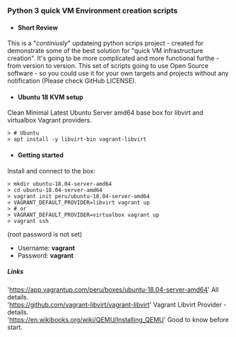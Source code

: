 ### Python 3 quick VM Environment creation scripts
* #### Short Review
This is a "_continiusly_" updateing python scrips project - created for demonstrate some of the best solution for "quick VM infrastructure creation". It's going to be more complicated and more functional furthe - from version to version. This set of scripts going to use Open Source software - so you could use it for your own targets and projects without any notification (Please check GitHub LICENSE).
* #### Ubuntu 18 KVM setup
Clean Minimal Latest Ubuntu Server amd64 base box for libvirt and virtualbox Vagrant providers.

    > # Ubuntu
    > apt install -y libvirt-bin vagrant-libvirt
    
* #### Getting started
Install and connect to the box:

    > mkdir ubuntu-18.04-server-amd64
    > cd ubuntu-18.04-server-amd64
    > vagrant init peru/ubuntu-18.04-server-amd64
    > VAGRANT_DEFAULT_PROVIDER=libvirt vagrant up
    > # or
    > VAGRANT_DEFAULT_PROVIDER=virtualbox vagrant up
    > vagrant ssh
    
(root password is not set)
* Username: __vagrant__
* Password: __vagrant__


##### __Links__
'<https://app.vagrantup.com/peru/boxes/ubuntu-18.04-server-amd64>' All details.  
'<https://github.com/vagrant-libvirt/vagrant-libvirt>' Vagrant Libvirt Provider - details.  
'<https://en.wikibooks.org/wiki/QEMU/Installing_QEMU>' Good to know before start.  
